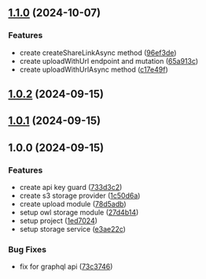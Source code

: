 

## [1.1.0](https://github.com/ismetkizgin/nestjs-nvs-storage/compare/v1.0.2...v1.1.0) (2024-10-07)


### Features

* create createShareLinkAsync method ([96ef3de](https://github.com/ismetkizgin/nestjs-nvs-storage/commit/96ef3de8b9c1835898ed3542d86799cc0dac8b0b))
* create uploadWithUrl endpoint and mutation ([65a913c](https://github.com/ismetkizgin/nestjs-nvs-storage/commit/65a913cf9893ee52aedea33fb4d6ea8ec863e91c))
* create uploadWithUrlAsync method ([c17e49f](https://github.com/ismetkizgin/nestjs-nvs-storage/commit/c17e49fbdc7fbbf91f90dfba1e8165f8e7011acc))

## [1.0.2](https://github.com/ismetkizgin/nestjs-nvs-storage/compare/v1.0.1...v1.0.2) (2024-09-15)

## [1.0.1](https://github.com/ismetkizgin/nestjs-nvs-storage/compare/v1.0.0...v1.0.1) (2024-09-15)

## 1.0.0 (2024-09-15)


### Features

* create api key guard ([733d3c2](https://github.com/ismetkizgin/nestjs-nvs-storage/commit/733d3c2458fda779dd57e8ef30ea56dc33d3f465))
* create s3 storage provider ([1c50d6a](https://github.com/ismetkizgin/nestjs-nvs-storage/commit/1c50d6a2cafee3a8106376bbeafa39a828c9ac11))
* create upload module ([78d5adb](https://github.com/ismetkizgin/nestjs-nvs-storage/commit/78d5adb1bbbc770734f2dcdd15834fea60f0f30d))
* setup owl storage module ([27d4b14](https://github.com/ismetkizgin/nestjs-nvs-storage/commit/27d4b145c2f4292e872b05256b58f19510b74da0))
* setup project ([1ed7024](https://github.com/ismetkizgin/nestjs-nvs-storage/commit/1ed7024fe777ba407a3b955e23fb293f9eefeb72))
* setup storage service ([e3ae22c](https://github.com/ismetkizgin/nestjs-nvs-storage/commit/e3ae22c42693fec4f52a9106bf205385d7d7aaea))


### Bug Fixes

* fix for graphql api ([73c3746](https://github.com/ismetkizgin/nestjs-nvs-storage/commit/73c3746c9ddab4ee37ec9cb7470062e1eb40a81f))
